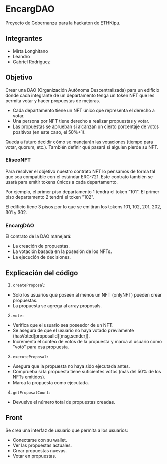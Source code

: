 # EncargDAO

Proyecto de Gobernanza para la hackaton de ETHKipu.

## Integrantes

- Mirta Longhitano
- Leandro
- Gabriel Rodriguez

## Objetivo

Crear una DAO (Organización Autónoma Descentralizada) para un edificio donde cada integrante de un departamento tenga un token NFT que les permita votar y hacer propuestas de mejoras.

- Cada departamento tiene un NFT único que representa el derecho a votar.
- Una persona por NFT tiene derecho a realizar propuestas y votar.
- Las propuestas se aprueban si alcanzan un cierto porcentaje de votos positivos (en este caso, el 50%+1).

Queda a futuro decidir cómo se manejarán las votaciones (tiempo para votar, quorum, etc.).
También definir qué pasará si alguien pierde su NFT.

### EliseoNFT

Para resolver el objetivo nuestro contrato NFT lo pensamos de forma tal que sea compatible con el estándar ERC-721.
Este contrato también se usará para emitir tokens únicos a cada departamento.

Por ejemplo, el primer piso departamento 1 tendrá el token "101". El primer piso departamento 2 tendrá el token "102".

El edificio tiene 3 pisos por lo que se emitirán los tokens 101, 102, 201, 202, 301 y 302.

### EncargDAO

El contrato de la DAO manejará:

- La creación de propuestas.
- La votación basada en la posesión de los NFTs.
- La ejecución de decisiones.

## Explicación del código

1. `createProposal`:

- Solo los usuarios que poseen al menos un NFT (onlyNFT) pueden crear propuestas.
- La propuesta se agrega al array proposals.

2. `vote:`

- Verifica que el usuario sea poseedor de un NFT.
- Se asegura de que el usuario no haya votado previamente (hasVoted[proposalId][msg.sender]).
- Incrementa el conteo de votos de la propuesta y marca al usuario como "votó" para esa propuesta.

3. `executeProposal:`

- Asegura que la propuesta no haya sido ejecutada antes.
- Comprueba si la propuesta tiene suficientes votos (más del 50% de los NFTs emitidos).
- Marca la propuesta como ejecutada.

4. `getProposalCount:`

- Devuelve el número total de propuestas creadas.

## Front

Se crea una interfaz de usuario que permita a los usuarios:

- Conectarse con su wallet.
- Ver las propuestas actuales.
- Crear propuestas nuevas.
- Votar en propuestas.
